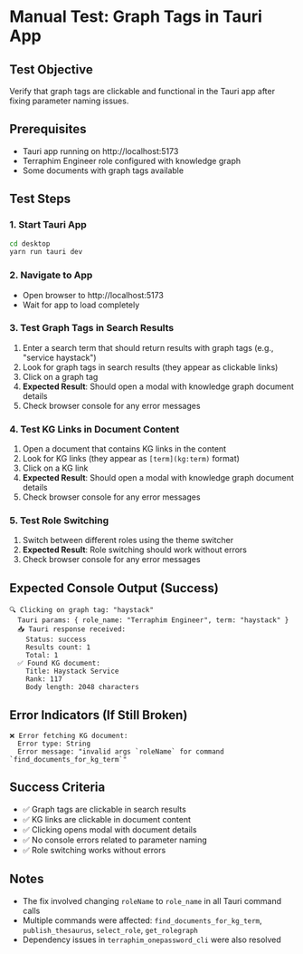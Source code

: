 # Manual Test: Graph Tags in Tauri App

## Test Objective
Verify that graph tags are clickable and functional in the Tauri app after fixing parameter naming issues.

## Prerequisites
- Tauri app running on http://localhost:5173
- Terraphim Engineer role configured with knowledge graph
- Some documents with graph tags available

## Test Steps

### 1. Start Tauri App
```bash
cd desktop
yarn run tauri dev
```

### 2. Navigate to App
- Open browser to http://localhost:5173
- Wait for app to load completely

### 3. Test Graph Tags in Search Results
1. Enter a search term that should return results with graph tags (e.g., "service haystack")
2. Look for graph tags in search results (they appear as clickable links)
3. Click on a graph tag
4. **Expected Result**: Should open a modal with knowledge graph document details
5. Check browser console for any error messages

### 4. Test KG Links in Document Content
1. Open a document that contains KG links in the content
2. Look for KG links (they appear as `[term](kg:term)` format)
3. Click on a KG link
4. **Expected Result**: Should open a modal with knowledge graph document details
5. Check browser console for any error messages

### 5. Test Role Switching
1. Switch between different roles using the theme switcher
2. **Expected Result**: Role switching should work without errors
3. Check browser console for any error messages

## Expected Console Output (Success)
```
🔍 Clicking on graph tag: "haystack"
  Tauri params: { role_name: "Terraphim Engineer", term: "haystack" }
  📥 Tauri response received:
    Status: success
    Results count: 1
    Total: 1
  ✅ Found KG document:
    Title: Haystack Service
    Rank: 117
    Body length: 2048 characters
```

## Error Indicators (If Still Broken)
```
❌ Error fetching KG document:
  Error type: String
  Error message: "invalid args `roleName` for command `find_documents_for_kg_term`"
```

## Success Criteria
- ✅ Graph tags are clickable in search results
- ✅ KG links are clickable in document content
- ✅ Clicking opens modal with document details
- ✅ No console errors related to parameter naming
- ✅ Role switching works without errors

## Notes
- The fix involved changing `roleName` to `role_name` in all Tauri command calls
- Multiple commands were affected: `find_documents_for_kg_term`, `publish_thesaurus`, `select_role`, `get_rolegraph`
- Dependency issues in `terraphim_onepassword_cli` were also resolved
